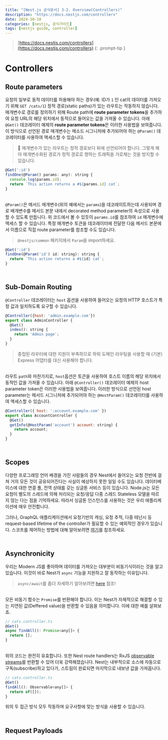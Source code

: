 ```yaml
---
title: "[Nest.js 공식문서] 3-2. Overview(Controllers)"
description: "https://docs.nestjs.com/controllers"
date: 2024-10-10
categories: [nestjs, 공식가이드]
tags: [nestjs guide, controller]
---
```




> [https://docs.nestjs.com/controllers](https://docs.nestjs.com/controllers)
{: .prompt-tip }



# Controllers

## Route parameters

요청의 일부로 동적 데이터를 허용해야 하는 경우(예: ID가 `1` 인 cat의 데이터를 가져오기 위해 `GET /cats/1`) 정적 경로(static paths)가 있는 라우트는 작동하지 않습니다. 매개변수로 경로를 정의하기 위해 Route path에 **route parameter tokens**을 추가하여 요청 URL의 해당 위치에서 동적으로 들어오는 값을 가져올 수 있습니다. 아래 `@Get()` 데코레이터 예제의 **route parameter tokens**은 이러한 사용법을 보여줍니다. 이 방식으로 선언된 경로 매개변수는 메소드 시그니처에 추가되어야 하는 `@Param()` 데코레이터를 사용하여 액세스할 수 있습니다.

> 🚨 매개변수가 있는 라우트는 정적 경로보다 뒤에 선언되어야 합니다. 그렇게 해야 매개변수화된 경로가 정적 경로로 향하는 트래픽을 가로채는 것을 방지할 수 있습니다. 

```javascript
@Get(':id')
findOne(@Param() params: any): string {
  console.log(params.id);
  return `This action returns a #${params.id} cat`;
}
```



<br>`@Param()`은 메서드 매개변수(위의 예에서는 `params`)을 데코레이트하는데 사용되며 경로 배개변수를 메서드 본문 내에서 decorated method parameter의 속성으로 사용할 수 있도록 만듭니다. 위 코드에서 볼 수 있듯이 `params.id`를 참조하여 `id` 매개변수에 액세스 할 수 있습니다. 특정 매개변수 토큰을 데코레이터에 전달한 다음 메서드 본문에서 이름으로 직접 route parameter를 참조할 수도 있습니다.

> `@nestjs/common` 패키지에서 `Param`을 import하세요.

```javascript
@Get(':id')
findOne(@Param('id') id: string): string {
  return `This action returns a #${id} cat`;
}
```



## <br>Sub-Domain Routing

`@Controller` 데코레이터는 `host` 옵션을 사용하여 들어오는 요청의 HTTP 호스트가 특정 값과 일치하도록 요구할 수 있습니다.

```javascript
@Controller({host: 'admin.example.com'})
export class AdminController {
  @Get()
  index(): string {
    return 'Admin page';
  }
}
```

>  중첩된 라우터에 대한 지원이 부족하므로 하위 도메인 라우팅을 사용할 때 (기본) Express 어댑터를 대신 사용해야 합니다.



<br>라우트 `path`와 마찬가지로, `host`옵션은 토큰을 사용하여 호스트 이름의 해당 위치에서 동적인 값을 가져올 수 있습니다. 아래 `@Controller()` 데코레이터 예제의 host parameter token은 이러한 사용법을 보여줍니다. 이러한 방식으로 선언된 host parameter는 메서드 시그니처에 추가되어야 하는 `@HostParam()` 데코레이터를 사용하여 액세스할 수 있습니다.

```javascript
@Controller({ host: ':account.example.com' })
export class AccountController {
  @Get()
  getInfo(@HostParam('account') account: string) {
    return account;
  }
}
```



## <br>Scopes

다양한 프로그래밍 언어 배경을 가진 사람들의 경우 Nest에서 들어오는 요청 전반에 걸쳐 거의 모든 것이 공유되어진다는 사실이 예상하지 못한 일일 수도 있습니다. 데이터베이스에 대한 연결 풀, 전역 상태를 갖는 싱글톤 서비스 등이 있습니다. Node.js는 모든 요청이 별도의 스레드에 의해 처리되는 요청/응답 다중 스레드 Stateless 모델을 따르지 않는 다는 점을 기억하세요. 따라서 싱글톤 인스턴스를 사용하는 것은 우리 애플리케이션에 매우 안전합니다. 

그러나, GraphQL 애플리케이션에서 요청기반의 캐싱, 요청 추적, 다중 테넌시 등 request-based lifetime of the controller가 필요할 수 있는 예외적인 경우가 있습니다. 스코프를 제어하는 방법에 대해 알아보려면 [여기](https://docs.nestjs.com/fundamentals/injection-scopes)를 참조하세요.



## <br>Asynchronicity

우리는 Modern JS를 좋아하며 데이터를 가져오는 대부분이 비동기식이라는 것을 알고 있습니다. 이것이 바로 Nest가 `async` 기능을 지원하고 잘 동작하는 이유입니다.

> `async/await`를 좀더 자세하기 알아보려면  [here](https://kamilmysliwiec.com/typescript-2-1-introduction-async-await) 참조!



<br>모든 비동기 함수는 `Promise`를 반환해야 합니다. 이는 Nest가 자체적으로 해결할 수 있는 지연된 값(Deffered value)을 반환할 수 있음을 의미합니다. 이에 대한 예를 살펴보죠.

```javascript
// cats.controller.ts
@Get()
async findAll(): Promise<any[]> {
  return [];
}
```



<br>위의 코드는 완전히 유효합니다. 또한 Nest route handlers는 RxJS [observable streams](https://rxjs-dev.firebaseapp.com/guide/observable)를 반환할 수 있어 더욱 강력해졌습니다. Nest는 내부적으로 소스에 자동으로 구독(subscribe)하고 있다가, 스트림이 완료되면 마지막으로 내보낸 값을 가져옵니다.

```javascript 
// cats.controller.ts
@Get()
findAll(): Observable<any[]> {
  return of([]);
}
```



위의 두 접근 방식 모두 작동하며 요구사항에 맞는 방식을 사용할 수 있습니다. 



## <br>Request Payloads

